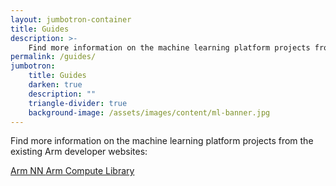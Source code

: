 ```yaml
---
layout: jumbotron-container
title: Guides
description: >-
    Find more information on the machine learning platform projects from the existing Arm developer websites.
permalink: /guides/
jumbotron:
    title: Guides
    darken: true
    description: ""
    triangle-divider: true
    background-image: /assets/images/content/ml-banner.jpg
---
```

<div class="col-xs-12 text-center" markdown="1">

Find more information on the machine learning platform projects from the existing Arm developer websites:

<a class="btn btn-primary" href="https://developer.arm.com/products/processors/machine-learning/arm-nn">Arm NN <i class="fa fa-external-link"></i></a>
<a class="btn btn-primary" href="https://developer.arm.com/technologies/compute-library">Arm Compute Library <i class="fa fa-external-link"></i></a>


</div>
